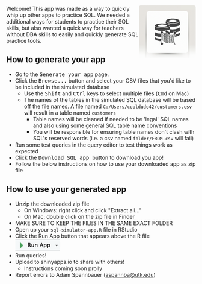 <p align="right">
  <img src="./www/pressed-db-knit.png" width="30%" style = "border-radius:5px"  class= "main-img" align="right">
</p>

Welcome! This app was made as a way to quickly whip up other apps to practice SQL.  We needed a additional ways for students to practice their SQL skills, but also wanted a quick way for teachers without DBA skills to easily and quickly generate SQL practice tools.

## How to generate your app

* Go to the <kbd><i class="fa-solid fa-bolt-lightning"></i> Generate your app</kbd> page.
* Click the <kbd>Browse...</kbd> button and select your CSV files that you'd like to be included in the simulated database
  * Use the <kbd>Shift</kbd> and <kbd>Ctrl</kbd> keys to select multiple files (<kbd>Cmd</kbd> on Mac)
  * The names of the tables in the simulated SQL database will be based off the file names.  A file named `C:/Users/cooldude42/customers.csv` will result in a table named `customers`
    * Table names will be cleaned if needed to be 'legal' SQL names and also using some general SQL table name conventions
    * You will be responsible for ensuring table names don't clash with SQL's reserved words (i.e. a csv named `folder/FROM.csv` will fail)
* Run some test queries in the query editor to test things work as expected
* Click the <kbd>Download SQL app <i class="fa-solid fa-database"></i></kbd> button to download you app!
* Follow the below instructions on how to use your downloaded app as zip file

## How to use your generated app

* Unzip the downloaded zip file
  * On Windows: right click and click "Extract all..."
  * On Mac: double click on the zip file in Finder
* MAKE SURE TO KEEP THE FILES IN THE SAME EXACT FOLDER
* Open up your `sql-simulator-app.R` file in RStudio
* Click the Run App button that appears above the R file <img src="www/run-app-btn.png" style="height: 2rem;">
* Run queries!
* Upload to shinyapps.io to share with others!
  * Instructions coming soon prolly
* Report errors to Adam Spannbauer ([aspannba@utk.edu](mailto:aspannba@utk.edu))
